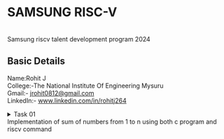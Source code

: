 # SAMSUNG RISC-V
<br>
Samsung riscv talent development program 2024

## Basic Details
Name:Rohit J
<br>
College:-The National Institute Of Engineering Mysuru
<br>
Gmail:- jrohit0812@gmail.com
<br>
LinkedIn:- www.linkedin.com/in/rohitj264

<details>
           <summary>Task 01 <br> Implementation of sum of numbers from 1 to n using both c program and riscv command </summary>
</details>
